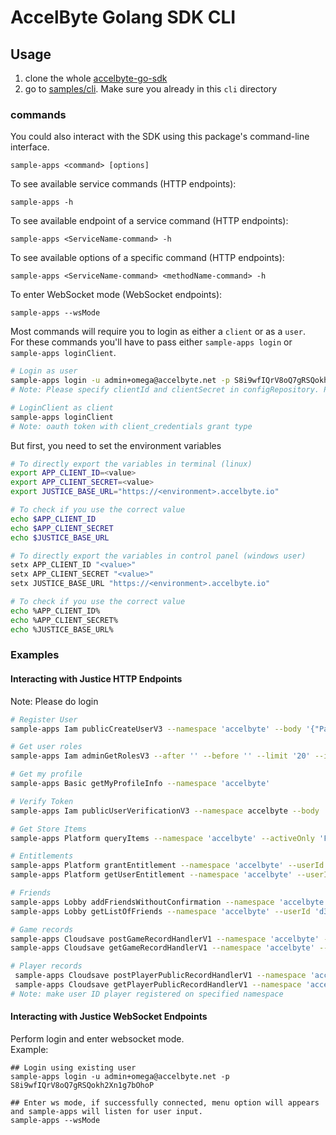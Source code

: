 # AccelByte Golang SDK CLI

## Usage
1. clone the whole [accelbyte-go-sdk](https://github.com/AccelByte/accelbyte-go-sdk)
2. go to [samples/cli](https://github.com/AccelByte/accelbyte-go-sdk/tree/main/samples/cli). Make sure you already in this `cli` directory

### commands
You could also interact with the SDK using this package's command-line interface.

```
sample-apps <command> [options]
``` 

To see available service commands (HTTP endpoints): 

```
sample-apps -h
```
To see available endpoint of a service command (HTTP endpoints):

```
sample-apps <ServiceName-command> -h
```
To see available options of a specific command (HTTP endpoints):  

```
sample-apps <ServiceName-command> <methodName-command> -h
```

To enter WebSocket mode (WebSocket endpoints):

```
sample-apps --wsMode
```

Most commands will require you to login as either a `client` or as a `user`.<br />
For these commands you'll have to pass either `sample-apps login` or `sample-apps loginClient`.
```sh
# Login as user
sample-apps login -u admin+omega@accelbyte.net -p S8i9wfIQrV8oQ7gRSQokh2Xn1g7bOhoP
# Note: Please specify clientId and clientSecret in configRepository. Please refer to `sample-apps/pkg/repository`

# LoginClient as client
sample-apps loginClient
# Note: oauth token with client_credentials grant type
```
But first, you need to set the environment variables
```sh
# To directly export the variables in terminal (linux)
export APP_CLIENT_ID=<value>
export APP_CLIENT_SECRET=<value>
export JUSTICE_BASE_URL="https://<environment>.accelbyte.io"

# To check if you use the correct value
echo $APP_CLIENT_ID
echo $APP_CLIENT_SECRET
echo $JUSTICE_BASE_URL
```
```sh
# To directly export the variables in control panel (windows user)
setx APP_CLIENT_ID "<value>"
setx APP_CLIENT_SECRET "<value>"
setx JUSTICE_BASE_URL "https://<environment>.accelbyte.io"

# To check if you use the correct value
echo %APP_CLIENT_ID%
echo %APP_CLIENT_SECRET%
echo %JUSTICE_BASE_URL%
```

### Examples

#### Interacting with Justice HTTP Endpoints
Note: Please do login
```sh
# Register User
sample-apps Iam publicCreateUserV3 --namespace 'accelbyte' --body '{"PasswordMD5Sum": "string", "acceptedPolicies": [{"isAccepted": true, "localizedPolicyVersionId": "string", "policyId": "string", "policyVersionId": "string"}], "authType": "EMAILPASSWD", "code": "GWUvzq1Z", "country": "US", "dateOfBirth": "2019-04-29", "displayName": "goSDK", "emailAddress": "goSDK@accelbyte.net", "password": "password1", "reachMinimumAge": false}'

# Get user roles
sample-apps Iam adminGetRolesV3 --after '' --before '' --limit '20' --isWildcard 'False'

# Get my profile
sample-apps Basic getMyProfileInfo --namespace 'accelbyte'
```
```sh
# Verify Token
sample-apps Iam publicUserVerificationV3 --namespace accelbyte --body '{"code":"123456","contactType":"string","languageTag":"en-US","validateOnly":true}'

# Get Store Items
sample-apps Platform queryItems --namespace 'accelbyte' --activeOnly 'False' --appType 'GAME' --itemType 'INGAMEITEM' --limit '20' --offset '0' --availableDate 'string' --baseAppId 'string' --categoryPath 'string' --features 'string' --region 'string' --sortBy 'string' --storeId 'string' --tags 'string' --targetNamespace 'string'

# Entitlements
sample-apps Platform grantEntitlement --namespace 'accelbyte' --userId 'd34a444f173f4ed49e44bd9f22418539' --body '[{"endDate": "1975-11-20T00:00:00Z", "grantedCode": "string", "itemId": "string", "itemNamespace": "string", "language": "string", "quantity": 64, "region": "string", "source": "REFERRAL_BONUS", "startDate": "1995-03-07T00:00:00Z", "storeId": "string"}]'
sample-apps Platform getUserEntitlement --namespace 'accelbyte' --userId 'd34a444f173f4ed49e44bd9f22418539' --entitlementId 'string'

# Friends
sample-apps Lobby addFriendsWithoutConfirmation --namespace 'accelbyte' --userId 'd34a444f173f4ed49e44bd9f22418539' --body '{"friendIds": ["e5ca182435a84802b4996b6bdbeffa85"]}'
sample-apps Lobby getListOfFriends --namespace 'accelbyte' --userId 'd34a444f173f4ed49e44bd9f22418539'

# Game records
sample-apps Cloudsave postGameRecordHandlerV1 --namespace 'accelbyte' --key 'sample-key' --body '{"key1": "value1"}'
sample-apps Cloudsave getGameRecordHandlerV1 --namespace 'accelbyte' --key 'sample-key'

# Player records
 sample-apps Cloudsave postPlayerPublicRecordHandlerV1 --namespace 'accelbyte' --userId 'd34a444f173f4ed49e44bd9f22418539' --key 'sample-key' --body '{"key1":"value1"}'
 sample-apps Cloudsave getPlayerPublicRecordHandlerV1 --namespace 'accelbyte' --userId 'd34a444f173f4ed49e44bd9f22418539' --key 'sample-key'
# Note: make user ID player registered on specified namespace
```

#### Interacting with Justice WebSocket Endpoints
Perform login and enter websocket mode.<br />
Example:
```shell
## Login using existing user
sample-apps login -u admin+omega@accelbyte.net -p S8i9wfIQrV8oQ7gRSQokh2Xn1g7bOhoP

## Enter ws mode, if successfully connected, menu option will appears and sample-apps will listen for user input.
sample-apps --wsMode
```
